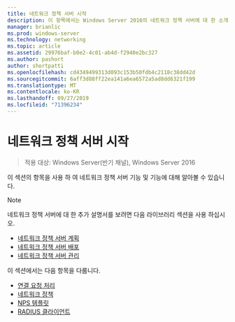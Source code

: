 ```yaml
---
title: 네트워크 정책 서버 시작
description: 이 항목에서는 Windows Server 2016의 네트워크 정책 서버에 대 한 소개 항목의 링크와 NPS에 대 한 추가 지침에 대 한 링크를 제공 합니다.
manager: brianlic
ms.prod: windows-server
ms.technology: networking
ms.topic: article
ms.assetid: 29976baf-b0e2-4c01-ab4d-f2940e2bc327
ms.author: pashort
author: shortpatti
ms.openlocfilehash: cd4349499313d093c153b50fdb4c2118c38dd42d
ms.sourcegitcommit: 6aff3d88ff22ea141a6ea6572a5ad8dd6321f199
ms.translationtype: MT
ms.contentlocale: ko-KR
ms.lasthandoff: 09/27/2019
ms.locfileid: "71396234"
---
```

# <a name="getting-started-with-network-policy-server"></a>네트워크 정책 서버 시작

>적용 대상: Windows Server(반기 채널), Windows Server 2016

이 섹션의 항목을 사용 하 여 네트워크 정책 서버 기능 및 기능에 대해 알아볼 수 있습니다.  
  
>[!NOTE]
>네트워크 정책 서버에 대 한 추가 설명서를 보려면 다음 라이브러리 섹션을 사용 하십시오.  
>- [네트워크 정책 서버 계획](nps-plan-top.md)
>- [네트워크 정책 서버 배포](nps-deploy.md)
>- [네트워크 정책 서버 관리](nps-manage-top.md)
  
  
이 섹션에서는 다음 항목을 다룹니다.
  
- [연결 요청 처리](nps-crp-top.md)
- [네트워크 정책](nps-np-overview.md)
- [NPS 템플릿](nps-templates.md)
- [RADIUS 클라이언트](nps-radius-clients.md)

